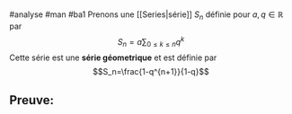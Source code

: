 #analyse #man #ba1 
Prenons une [[Series|série]] $S_n$ définie pour $a,q\in \mathbb{R}$  par
$$S_n=a\sum_{0\leq k\leq n} q^k$$
Cette série est une __série géometrique__ et est définie par 
$$S_n=\frac{1-q^{n+1}}{1-q}$$
## Preuve: